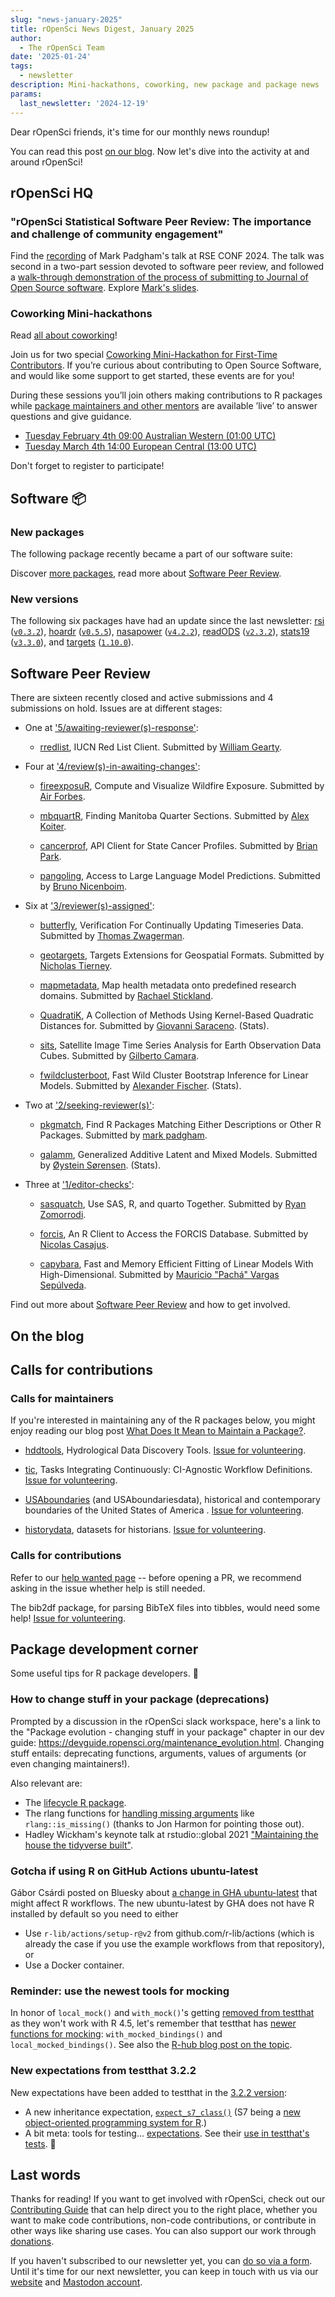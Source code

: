 ```yaml
---
slug: "news-january-2025"
title: rOpenSci News Digest, January 2025
author:
  - The rOpenSci Team
date: '2025-01-24'
tags:
  - newsletter
description: Mini-hackathons, coworking, new package and package news
params:
  last_newsletter: '2024-12-19'
---
```



<!-- Before sending DELETE THE INDEX_CACHE and re-knit! -->

Dear rOpenSci friends, it's time for our monthly news roundup!
<!-- blabla -->
You can read this post [on our blog](/blog/2025/01/24/news-january-2025).
Now let's dive into the activity at and around rOpenSci!

## rOpenSci HQ

### "rOpenSci Statistical Software Peer Review: The importance and challenge of community engagement"

Find the [recording](https://www.youtube.com/watch?v=7H4FCpZa3w8) of Mark Padgham's talk at RSE CONF 2024.
The talk was second in a two-part session devoted to software peer review, and followed a [walk-through demonstration of the process of submitting to Journal of Open Source software](https://virtual.oxfordabstracts.com/event/49081/submission/69).
Explore [Mark's slides](https://mpadge.github.io/presentations/2024/rseconf/).

### Coworking Mini-hackathons

Read [all about coworking](/blog/2023/06/21/coworking/)!

Join us for two special [Coworking Mini-Hackathon for First-Time Contributors](/blog/2025/01/21/coworking-hackathons/). If you’re curious about contributing to Open Source Software, and would like some support to get started, these events are for you!

During these sessions you’ll join others making contributions to R packages while [package maintainers and other mentors](https://ropensci.org/blog/2024/10/22/first-time-contributions/) are available ’live’ to answer questions and give guidance.

- [Tuesday February 4th 09:00 Australian Western (01:00 UTC)](https://ropensci.org/events/coworking-2025-02)
- [Tuesday March 4th 14:00 European Central (13:00 UTC)](https://ropensci.org/events/coworking-2025-03)

Don't forget to register to participate! 

## Software :package:

### New packages




The following  package recently became a part of our software suite:



Discover [more packages](/packages), read more about [Software Peer Review](/software-review).

### New versions



The following six packages have had an update since the last newsletter: [rsi](https://docs.ropensci.org/rsi "Efficiently Retrieve and Process Satellite Imagery") ([`v0.3.2`](https://github.com/Permian-Global-Research/rsi/releases/tag/v0.3.2)), [hoardr](https://docs.ropensci.org/hoardr "Manage Cached Files") ([`v0.5.5`](https://github.com/ropensci/hoardr/releases/tag/v0.5.5)), [nasapower](https://docs.ropensci.org/nasapower "NASA POWER API Client") ([`v4.2.2`](https://github.com/ropensci/nasapower/releases/tag/v4.2.2)), [readODS](https://docs.ropensci.org/readODS "Read and Write ODS Files") ([`v2.3.2`](https://github.com/ropensci/readODS/releases/tag/v2.3.2)), [stats19](https://docs.ropensci.org/stats19 "Work with Open Road Traffic Casualty Data from Great Britain") ([`v3.3.0`](https://github.com/ropensci/stats19/releases/tag/v3.3.0)), and [targets](https://docs.ropensci.org/targets "Dynamic Function-Oriented Make-Like Declarative Pipelines") ([`1.10.0`](https://github.com/ropensci/targets/releases/tag/1.10.0)).

## Software Peer Review

There are sixteen recently closed and active submissions and 4 submissions on hold. Issues are at different stages: 

* One at ['5/awaiting-reviewer(s)-response'](https://github.com/ropensci/software-review/issues?q=is%3Aissue+is%3Aopen+sort%3Aupdated-desc+label%3A5/awaiting-reviewer(s)-response):

     * [rredlist](https://github.com/ropensci/software-review/issues/663), IUCN Red List Client. Submitted by [William Gearty](http://williamgearty.com). 

* Four at ['4/review(s)-in-awaiting-changes'](https://github.com/ropensci/software-review/issues?q=is%3Aissue+is%3Aopen+sort%3Aupdated-desc+label%3A4/review(s)-in-awaiting-changes):

     * [fireexposuR](https://github.com/ropensci/software-review/issues/659), Compute and Visualize Wildfire Exposure. Submitted by [Air Forbes](https://wildfireanalytics.org/forbes.html). 

    * [mbquartR](https://github.com/ropensci/software-review/issues/658), Finding Manitoba Quarter Sections. Submitted by [Alex Koiter](http://www.alexkoiter.ca). 

    * [cancerprof](https://github.com/ropensci/software-review/issues/637), API Client for State Cancer Profiles. Submitted by [Brian Park](https://github.com/realbp). 

    * [pangoling](https://github.com/ropensci/software-review/issues/575), Access to Large Language Model Predictions. Submitted by [Bruno Nicenboim](https://bnicenboim.github.io/). 

* Six at ['3/reviewer(s)-assigned'](https://github.com/ropensci/software-review/issues?q=is%3Aissue+is%3Aopen+sort%3Aupdated-desc+label%3A3/reviewer(s)-assigned):

     * [butterfly](https://github.com/ropensci/software-review/issues/676), Verification For Continually Updating Timeseries Data. Submitted by [Thomas Zwagerman](https://thomaszwagerman.co.uk/). 

    * [geotargets](https://github.com/ropensci/software-review/issues/675), Targets Extensions for Geospatial Formats. Submitted by [Nicholas Tierney](https://www.njtierney.com). 

    * [mapmetadata](https://github.com/ropensci/software-review/issues/674), Map health metadata onto predefined research domains. Submitted by [Rachael Stickland](https://github.com/RayStick). 

    * [QuadratiK](https://github.com/ropensci/software-review/issues/632), A Collection of Methods Using Kernel-Based Quadratic Distances for. Submitted by [Giovanni Saraceno](https://github.com/giovsaraceno).  (Stats).

    * [sits](https://github.com/ropensci/software-review/issues/596), Satellite Image Time Series Analysis for Earth Observation Data Cubes. Submitted by [Gilberto Camara](https://www.gilbertocamara.org). 

    * [fwildclusterboot](https://github.com/ropensci/software-review/issues/546), Fast Wild Cluster Bootstrap Inference for Linear Models. Submitted by [Alexander Fischer](https://s3alfisc.github.io/blog/).  (Stats).

* Two at ['2/seeking-reviewer(s)'](https://github.com/ropensci/software-review/issues?q=is%3Aissue+is%3Aopen+sort%3Aupdated-desc+label%3A2/seeking-reviewer(s)):

     * [pkgmatch](https://github.com/ropensci/software-review/issues/671), Find R Packages Matching Either Descriptions or Other R Packages. Submitted by [mark padgham](https://mpadge.github.io). 

    * [galamm](https://github.com/ropensci/software-review/issues/615), Generalized Additive Latent and Mixed Models. Submitted by [Øystein Sørensen](https://osorensen.rbind.io).  (Stats).

* Three at ['1/editor-checks'](https://github.com/ropensci/software-review/issues?q=is%3Aissue+is%3Aopen+sort%3Aupdated-desc+label%3A1/editor-checks):

     * [sasquatch](https://github.com/ropensci/software-review/issues/673), Use SAS, R, and quarto Together. Submitted by [Ryan Zomorrodi](http://ryanzomorrodi.github.io). 

    * [forcis](https://github.com/ropensci/software-review/issues/660), An R Client to Access the FORCIS Database. Submitted by [Nicolas Casajus](https://nicolascasajus.fr). 

    * [capybara](https://github.com/ropensci/software-review/issues/645), Fast and Memory Efficient Fitting of Linear Models With High-Dimensional. Submitted by [Mauricio "Pachá" Vargas Sepúlveda](https://pacha.dev). 

Find out more about [Software Peer Review](/software-review) and how to get involved.

## On the blog

<!-- Do not forget to rebase your branch! -->





## Calls for contributions

### Calls for maintainers

If you're interested in maintaining any of the R packages below, you might enjoy reading our blog post [What Does It Mean to Maintain a Package?](/blog/2023/02/07/what-does-it-mean-to-maintain-a-package/).

* [hddtools](https://docs.ropensci.org/hddtools/), Hydrological Data Discovery Tools. [Issue for volunteering](https://github.com/ropensci/hddtools/issues/36).

* [tic](https://docs.ropensci.org/tic/), Tasks Integrating Continuously: CI-Agnostic Workflow Definitions. [Issue for volunteering](https://github.com/ropensci/tic/issues/339).

* [USAboundaries](https://docs.ropensci.org/USAboundaries/) (and USAboundariesdata), historical and contemporary boundaries of the United States of America . [Issue for volunteering](https://github.com/ropensci/USAboundaries/issues/50).

* [historydata](https://docs.ropensci.org/historydata/), datasets for historians. [Issue for volunteering](https://github.com/ropensci/historydata/issues/23).

### Calls for contributions

Refer to our [help wanted page](/help-wanted/) -- before opening a PR, we recommend asking in the issue whether help is still needed.

The bib2df package, for parsing BibTeX files into tibbles, would need some help! [Issue for volunteering](https://github.com/ropensci/bib2df/issues/65).

## Package development corner

Some useful tips for R package developers. :eyes:

### How to change stuff in your package (deprecations)

Prompted by a discussion in the rOpenSci slack workspace, here's a link to the "Package evolution - changing stuff in your package" chapter in our dev guide: <https://devguide.ropensci.org/maintenance_evolution.html>.
Changing stuff entails: deprecating functions, arguments, values of arguments (or even changing maintainers!).

Also relevant are:
- The [lifecycle R package](https://lifecycle.r-lib.org/).
- The rlang functions for [handling missing arguments](https://rlang.r-lib.org/reference/missing_arg.html) like `rlang::is_missing()` (thanks to Jon Harmon for pointing those out).
- Hadley Wickham's keynote talk at rstudio::global 2021 ["Maintaining the house the tidyverse built"](https://posit.co/resources/videos/maintaining-the-house-the-tidyverse-built/).

### Gotcha if using R on GitHub Actions ubuntu-latest

Gábor Csárdi posted on Bluesky about [a change in GHA ubuntu-latest](https://bsky.app/profile/gaborcsardi.org/post/3lfeu6tzr5c2l) that might affect R workflows.
The new ubuntu-latest by GHA does not have R installed by default so you need to either

- Use `r-lib/actions/setup-r@v2` from github.com/r-lib/actions (which is already the case if you use the example workflows from that repository), or
- Use a Docker container.

### Reminder: use the newest tools for mocking

In honor of `local_mock()` and `with_mock()`'s getting [removed from testthat](https://github.com/r-lib/testthat/pull/1986) as they won't work with R 4.5, let's remember that testthat has [newer functions for mocking](https://testthat.r-lib.org/reference/local_mocked_bindings.html?q=local_mocked_bindings): `with_mocked_bindings()` and `local_mocked_bindings()`.
See also the [R-hub blog post on the topic](https://blog.r-hub.io/2024/03/21/mocking-new-take/).

### New expectations from testthat 3.2.2

New expectations have been added to testthat in the [3.2.2 version](https://testthat.r-lib.org/news/index.html#new-expectations-3-2-2):

- A new inheritance expectation, [`expect_s7_class()`](https://testthat.r-lib.org/reference/inheritance-expectations.html) (S7 being a [new object-oriented programming system for R](https://rconsortium.github.io/S7/).)
- A bit meta: tools for testing... [expectations](https://testthat.r-lib.org/reference/expect_success.html). See their [use in testthat's tests](https://github.com/search?q=repo%3Ar-lib%2Ftestthat+expect_snapshot_failure+language%3AR+path%3A%2F%5Etests%5C%2Ftestthat%5C%2F%2F&type=code). :zany_face:

## Last words

Thanks for reading! If you want to get involved with rOpenSci, check out our [Contributing Guide](https://contributing.ropensci.org) that can help direct you to the right place, whether you want to make code contributions, non-code contributions, or contribute in other ways like sharing use cases.
You can also support our work through [donations](/donate).

If you haven't subscribed to our newsletter yet, you can [do so via a form](/news/). Until it's time for our next newsletter, you can keep in touch with us via our [website](/) and [Mastodon account](https://hachyderm.io/@rOpenSci).
